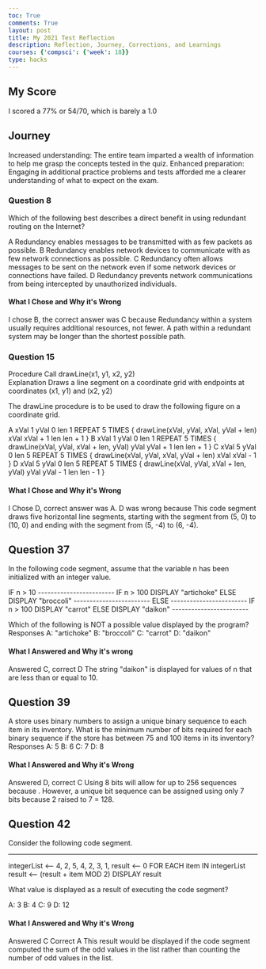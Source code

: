 ```yaml
---
toc: True
comments: True
layout: post
title: My 2021 Test Reflection
description: Reflection, Journey, Corrections, and Learnings
courses: {'compsci': {'week': 18}}
type: hacks
---
```


## My Score
I scored a 77% or 54/70, which is barely a 1.0

## Journey
Increased understanding: The entire team imparted a wealth of information to help me grasp the concepts tested in the quiz.
Enhanced preparation: Engaging in additional practice problems and tests afforded me a clearer understanding of what to expect on the exam.

### Question 8
Which of the following best describes a direct benefit in using redundant routing on the Internet?

A
Redundancy enables messages to be transmitted with as few packets as possible.
B
Redundancy enables network devices to communicate with as few network connections as possible.
C
Redundancy often allows messages to be sent on the network even if some network devices or connections have failed.
D
Redundancy prevents network communications from being intercepted by unauthorized individuals.

#### What I Chose and Why it's Wrong

I chose B, the correct answer was C because Redundancy within a system usually requires additional resources, not fewer. A path within a redundant system may be longer than the shortest possible path.

### Question 15

Procedure Call
drawLine(x1, y1, x2, y2)	
Explanation
Draws a line segment on a coordinate grid with endpoints at coordinates (x1, y1) and (x2, y2)

The drawLine procedure is to be used to draw the following figure on a coordinate grid.


A
xVal  1
yVal  0
len  1
REPEAT 5 TIMES
{
drawLine(xVal, yVal, xVal, yVal + len)
xVal  xVal + 1
len  len + 1
}
B
xVal  1
yVal  0
len  1
REPEAT 5 TIMES
{
drawLine(xVal, yVal, xVal + len, yVal)
yVal  yVal + 1
len  len + 1
}
C
xVal  5
yVal  0
len  5
REPEAT 5 TIMES
{
drawLine(xVal, yVal, xVal, yVal + len)
xVal  xVal - 1
}
D
xVal  5
yVal  0
len  5
REPEAT 5 TIMES
{
drawLine(xVal, yVal, xVal + len, yVal)
yVal  yVal - 1
len  len - 1
}

#### What I Chose and Why it's Wrong

I Chose D, correct answer was A. D was wrong because This code segment draws five horizontal line segments, starting with the segment from (5, 0) to (10, 0) and ending with the segment from (5, -4) to (6, -4).

## Question 37

In the following code segment, assume that the variable n has been initialized with an integer value.

IF n > 10
    ------------------------
    IF n > 100
        DISPLAY "artichoke"
    ELSE
        DISPLAY "broccoli"
    ------------------------
    ELSE
    ------------------------
        IF n > 100
            DISPLAY "carrot"
        ELSE
            DISPLAY "daikon"
    ------------------------

Which of the following is NOT a possible value displayed by the program?
Responses
A: "artichoke"
B: "broccoli"
C: "carrot"
D: "daikon"

#### What I Answered and Why it's wrong

Answered C, correct D
The string "daikon" is displayed for values of n that are less than or equal to 10.

## Question 39

A store uses binary numbers to assign a unique binary sequence to each item in its inventory. What is the minimum number of bits required for each binary sequence if the store has between 75 and 100 items in its inventory?
Responses
A: 5
B: 6
C: 7
D: 8

#### What I Answered and Why it's Wrong

Answered D, correct C
Using 8 bits will allow for up to 256 sequences because . However, a unique bit sequence can be assigned using only 7 bits because 2 raised to 7 = 128.

## Question 42
Consider the following code segment.

-----------------------------------
integerList <-- 4, 2, 5, 4, 2, 3, 1,
result <-- 0
FOR EACH item IN integerList
    result <-- (result + item MOD 2)
DISPLAY result

What value is displayed as a result of executing the code segment?

A: 3
B: 4
C: 9
D: 12

#### What I Answered and Why it's Wrong

Answered C Correct A
This result would be displayed if the code segment computed the sum of the odd values in the list rather than counting the number of odd values in the list.